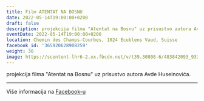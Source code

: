 ```yaml
---
title: Film ATENTAT NA BOSNU
date: 2022-05-14T19:00:00+0200
draft: false
description: projekcija filma "Atentat na Bosnu" uz prisustvo autora Avde Huseinovića.
eventDate: 2022-05-14T19:00:00+0200
location: Chemin des Champs-Courbes, 1024 Ecublens Vaud, Suisse
facebook_id: '365920628908259'
weight: 30
image: https://scontent-lhr6-2.xx.fbcdn.net/v/t39.30808-6/483842093_9330013443761058_8599832410174975788_n.jpg?_nc_cat=104&ccb=1-7&_nc_sid=9e60e4&_nc_ohc=C_FdM4shx1MQ7kNvwFdB3x_&_nc_oc=Adl2Shceni-_TGuAZE6zEW1deKOxdd6190WvSXNz-C1sRPXGFeR_eNk-JQSQA-T--8o&_nc_zt=23&_nc_ht=scontent-lhr6-2.xx&edm=ABTKTjYEAAAA&_nc_gid=R4Op_MBV2v204g48fkardA&oh=00_AfPjl4wrbUDVN6faCYRzjCd3XjiXCq3UJiyye7aR1HfnRQ&oe=6857F2D3
---
```


projekcija filma "Atentat na Bosnu" uz prisustvo autora Avde Huseinovića.

---

Više informacija na [Facebook-u](https://facebook.com/events/365920628908259)